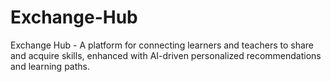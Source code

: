 # Exchange-Hub
Exchange Hub - A platform for connecting learners and teachers to share and acquire skills, enhanced with AI-driven personalized recommendations and learning paths.

